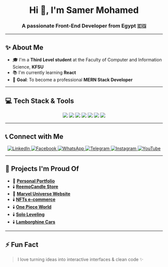 <h1 align="center">Hi 👋, I'm Samer Mohamed</h1>
<h3 align="center">A passionate Front-End Developer from Egypt 🇪🇬</h3>

---

## ✨ About Me

- 🎓 I'm a **Third Level student** at the Faculty of Computer and Information Science, **KFSU**
- 📚 I'm currently learning **React**
- 🎯 **Goal**: To become a professional **MERN Stack Developer**

---

## 💻 Tech Stack & Tools

<p align="center">
  <img src="https://img.shields.io/badge/HTML5-e34c26?style=for-the-badge&logo=html5&logoColor=white" />
  <img src="https://img.shields.io/badge/CSS3-1572B6?style=for-the-badge&logo=css3&logoColor=white" />
  <img src="https://img.shields.io/badge/JavaScript-F7DF1E?style=for-the-badge&logo=javascript&logoColor=black" />
  <img src="https://img.shields.io/badge/React-20232a?style=for-the-badge&logo=react&logoColor=61dafb" />
  <img src="https://img.shields.io/badge/Sass-cc6699?style=for-the-badge&logo=sass&logoColor=white" />
  <img src="https://img.shields.io/badge/Bootstrap-563d7c?style=for-the-badge&logo=bootstrap&logoColor=white" />
  <img src="https://img.shields.io/badge/TailwindCSS-38bdf8?style=for-the-badge&logo=tailwind-css&logoColor=white" />
</p>

---

## 📞 Connect with Me

<p align="center">
  <a href="https://www.linkedin.com/in/samer-mohamed-5b2586280/" target="_blank">
    <img src="https://img.icons8.com/color/48/000000/linkedin.png" title="LinkedIn" />
  </a>
  <a href="https://www.facebook.com/samer.mohamed.979473/" target="_blank">
    <img src="https://img.icons8.com/color/48/000000/facebook-new.png" title="Facebook" />
  </a>
  <a href="https://wa.me/qr/DSRQF7O6GN4JL1" target="_blank">
    <img src="https://img.icons8.com/color/48/000000/whatsapp--v1.png" title="WhatsApp" />
  </a>
  <a href="https://t.me/+201065849076" target="_blank">
    <img src="https://img.icons8.com/color/48/000000/telegram-app--v1.png" title="Telegram" />
  </a>
  <a href="https://www.instagram.com/samer_mohamed96/?utm_source=qr&igshid=MzNlNGNkZWQ4Mg%3D%3D" target="_blank">
    <img src="https://img.icons8.com/color/48/000000/instagram-new.png" title="Instagram" />
  </a>
  <a href="https://www.youtube.com/@Samer-Mohamed-96" target="_blank">
  <img src="https://img.icons8.com/color/48/000000/youtube-play.png" title="YouTube" />
</a>
</p>

---

## 🚀 Projects I'm Proud Of

- 💎 [**Personal Portfolio**](https://samermo11.github.io/Portfolio/)
- 🕯️ [**ReemoCandle Store**](https://reemo-candle-store.netlify.app/)  
- 👑 [**Marvel Universe Website**]([https://lnkd.in/dWHp_Sg7](https://samermo11.github.io/Marvel-Universe/))  
- 🕯️ [**NFTs e-commerce**](https://samermo11.github.io/NFTs/)  
- 🕯️ [**One Piece World**](https://samermo11.github.io/OnePiece-World/)  
- 🕯️ [**Solo Leveling**](https://sololeveling-arise.netlify.app/)  
- 🕯️ [**Lamborghine Cars**](https://samermo11.github.io/Cars/)  
---

## ⚡ Fun Fact

> I love turning ideas into interactive interfaces & clean code ✨
